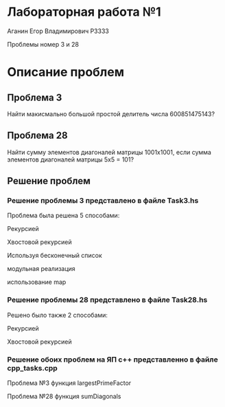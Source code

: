 # Лабораторная работа №1
Аганин Егор Владимирович P3333

Проблемы номер 3 и 28

# Описание проблем
## Проблема 3
Найти макисмально большой простой делитель числа 600851475143?

## Проблема 28
Найти сумму элементов диагоналей матрицы 1001x1001, если сумма элементов диагоналей матрицы 5x5 = 101?

## Решение проблем
### Решение проблемы 3 представлено в файле Task3.hs

Проблема была решена 5 способами:

Рекурсией

Хвостовой рекурсией

Используя бесконечный список

модульная реализация

использование map


### Решение проблемы 28 представлено в файле Task28.hs
Решено было также 2 способами:

Рекурсией

Хвостовой рекурсией


### Решение обоих проблем на ЯП c++ представленно в файле cpp_tasks.cpp
Проблема №3 функция largestPrimeFactor

Проблема №28 функция sumDiagonals


